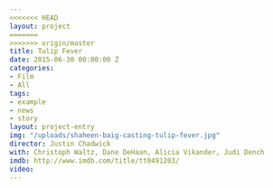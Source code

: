 ```yaml
---
<<<<<<< HEAD
layout: project
=======
>>>>>>> origin/master
title: Tulip Fever
date: 2015-06-30 00:00:00 Z
categories:
- Film
- All
tags:
- example
- news
- story
layout: project-entry
img: "/uploads/shaheen-baig-casting-tulip-fever.jpg"
director: Justin Chadwick
with: Christoph Waltz, Dane DeHaan, Alicia Vikander, Judi Dench
imdb: http://www.imdb.com/title/tt0491203/
video: 
---
```


